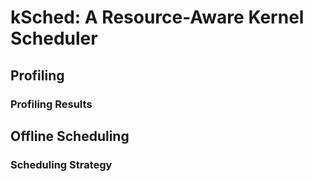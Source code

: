 # kSched: A Resource-Aware Kernel Scheduler

## Profiling

### Profiling Results

## Offline Scheduling

### Scheduling Strategy


